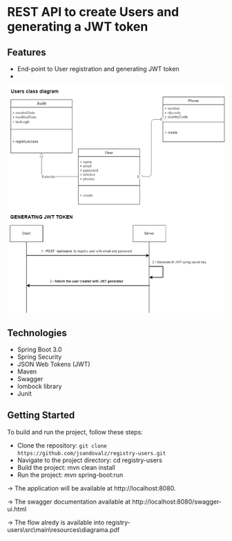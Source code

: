 # REST API to create Users and generating a JWT token

## Features
* End-point to User registration and generating JWT token
* 

![](src/main/resources/diagrama.png)

## Technologies
* Spring Boot 3.0
* Spring Security
* JSON Web Tokens (JWT)
* Maven
* Swagger
* lombock library
* Junit

## Getting Started

To build and run the project, follow these steps:

* Clone the repository: `git clone https://github.com/jsandovalz/registry-users.git`
* Navigate to the project directory: cd registry-users
* Build the project: mvn clean install
* Run the project: mvn spring-boot:run

-> The application will be available at http://localhost:8080.

-> The swagger documentation available at http://localhost:8080/swagger-ui.html

-> The flow alredy is available into registry-users\src\main\resources\diagrama.pdf





